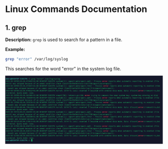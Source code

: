 # Linux Commands Documentation

## 1. grep
**Description:** `grep` is used to search for a pattern in a file.

**Example:**
```sh
grep "error" /var/log/syslog
```

This searches for the word "error" in the system log file.

![Grep Command Example](images/grep.png)
